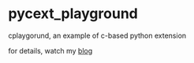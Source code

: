 # pycext_playground

cplaygorund, an example of c-based python extension

for details, watch my [blog](https://utmhikari.top/2021/10/05/pythonnotes/python_c_extension/)
